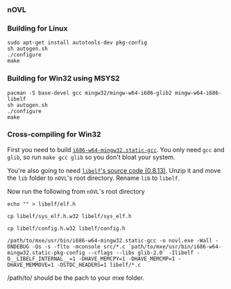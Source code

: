 ### nOVL 

### Building for Linux
```
sudo apt-get install autotools-dev pkg-config
sh autogen.sh
./configure
make
```
### Building for Win32 using MSYS2
```
pacman -S base-devel gcc mingw32/mingw-w64-i686-glib2 mingw-w64-i686-libelf
sh autogen.sh
./configure
make
```
### Cross-compiling for Win32
First you need to build [`i686-w64-mingw32.static-gcc`](https://mxe.cc/). You only need `gcc` and `glib`, so run `make gcc glib` so you don't bloat your system.

You're also going to need [`libelf`'s source code (0.8.13)](https://web.archive.org/web/20181111033959/http://www.mr511.de/software/english.html). Unzip it and move the `lib` folder to `nOVL`'s root directory. Rename `lib` to `libelf`.

Now run the following from `nOVL`'s root directory
```
echo "" > libelf/elf.h

cp libelf/sys_elf.h.w32 libelf/sys_elf.h

cp libelf/config.h.w32 libelf/config.h

/path/to/mxe/usr/bin/i686-w64-mingw32.static-gcc -o novl.exe -Wall -DNDEBUG -Os -s -flto -mconsole src/*.c `path/to/mxe/usr/bin/i686-w64-mingw32.static-pkg-config --cflags --libs glib-2.0` -Ilibelf -D__LIBELF_INTERNAL__=1 -DHAVE_MEMCPY=1 -DHAVE_MEMCMP=1 -DHAVE_MEMMOVE=1 -DSTDC_HEADERS=1 libelf/*.c
```
/path/to/ should be the pach to your mxe folder.
